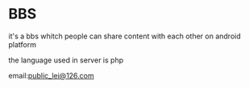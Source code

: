 # BBS
it's a bbs whitch people can share content with each other on android platform

the language used in server is php

email:public_lei@126.com
